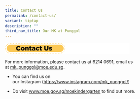 ```yaml
---
title: Contact Us
permalink: /contact-us/
variant: tiptap
description: ""
third_nav_title: Our MK at Punggol
---
```

<div class="isomer-image-wrapper">
<img style="width: 80%;" height="auto" width="100%" alt="" src="/images/MK/MK Headers/h_contactUs.png">
</div>
<p>For more information,&nbsp;please&nbsp;contact us at&nbsp;6214 0691,&nbsp;email&nbsp;us
at&nbsp;<a href="mailto:mk_punggol@moe.edu.sg" rel="noopener noreferrer nofollow" target="_blank">mk_punggol@moe.edu.sg</a>.</p>
<ul data-tight="true" class="tight">
<li>
<p>You can find us on our&nbsp;Instagram&nbsp;(<a href="https://www.instagram.com/mk_punggol/" rel="noopener noreferrer nofollow" target="_blank">https://www.instagram.com/mk_punggol/</a>)</p>
</li>
<li>
<p>Do visit&nbsp;<a href="http://www.moe.gov.sg/moekindergarten" rel="noopener noreferrer nofollow" target="_blank">www.moe.gov.sg/moekindergarten</a>&nbsp;to
find out more.</p>
</li>
</ul>
<p></p>